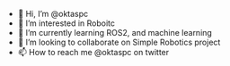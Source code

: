 - 👋 Hi, I’m @oktaspc
- 👀 I’m interested in Roboitc
- 🌱 I’m currently learning ROS2, and machine learning
- 💞️ I’m looking to collaborate on Simple Robotics project
- 📫 How to reach me @oktaspc on twitter

<!---
oktaspc/oktaspc is a ✨ special ✨ repository because its `README.md` (this file) appears on your GitHub profile.
You can click the Preview link to take a look at your changes.
--->
